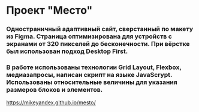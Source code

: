 # Проект "Место"

### Одностраничный адаптивный сайт, сверстанный по макету из Figma. Страница оптимизирована для устройств с экранами от 320 пикселей до бесконечности. При вёрстке был использован подход Desktop First.

### В работе использованы технологии Grid Layout, Flexbox, медиазапросы, написан скрипт на языке JavaScrypt. Использованы относительные величины для указания размеров блоков и элементов.



https://mikeyandex.github.io/mesto/
